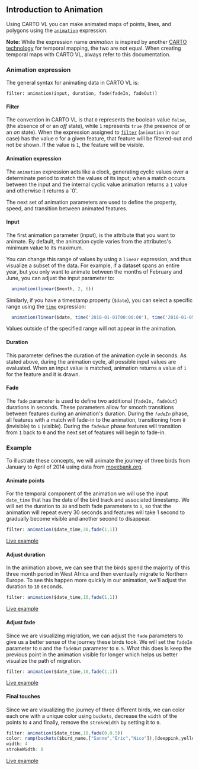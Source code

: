 ## Introduction to Animation

Using CARTO VL you can make animated maps of points, lines, and polygons using the [`animation`](https://carto.com/developers/carto-vl/reference/#cartoexpressionstorque) expression.

**Note:**
While the expression name *animation* is inspired by another [CARTO technology](https://carto.com/animation/) for temporal mapping, the two are not equal. When creating temporal maps with CARTO VL, always refer to this documentation.

### Animation expression

The general syntax for animating data in CARTO VL is:

```
filter: animation(input, duration, fade(fadeIn, fadeOut))
```

#### Filter

The convention in CARTO VL is that `0` represents the boolean value `false`, (the absence of or an *off* state), while `1` represents `true` (the presence of or an *on* state). When the expression assigned to [`filter`](https://carto.com/developers/carto-vl/reference/#cartoexpressions) (`animation` in our case) has the value `0` for a given feature, that feature will be filtered-out and not be shown. If the value is `1`, the feature will be visible.

#### Animation expression

The `animation` expression acts like a clock, generating cyclic values over a determinate period to match the values of its input; when a match occurs between the input and the internal cyclic value animation returns a `1` value and otherwise it returns a `0'.

The next set of animation parameters are used to define the property, speed, and transition between animated features.

#### Input

The first animation parameter (input), is the attribute that you want to animate. By default, the animation cycle varies from the attributes's minimum value
to its maximum.

You can change this range of values by using a `linear` expression, and thus visualize a subset of the data. For example, if a dataset spans an entire year, but you only want to animate between the months of February and June, you can adjust the input parameter to:

```js
  animation(linear($month, 2, 6))
```

Similarly, if you have a timestamp property (`$date`), you can select a specific range using the [`time`](https://carto.com/developers/carto-vl/reference/#cartoexpressionstime) expression:

```js
  animation(linear($date, time('2018-01-01T00:00:00'), time('2018-01-05T00:00:00'))
```

Values outside of the specified range will not appear in the animation.

#### Duration

This parameter defines the duration of the animation cycle in seconds. As stated above, during the animation cycle, all possible input values are evaluated. When an input value is matched, animation returns a value of `1` for the feature and it is drawn.

#### Fade

The `fade` parameter is used to define two additional (`fadeIn, fadeOut`) durations in seconds. These parameters allow for smooth transitions between features during an animation's duration. During the *`fadeIn`* phase, all features with a match will fade-in to the animation, transitioning from `0` (invisible) to `1` (visible). During the *`fadeOut`* phase features will transition from `1` back to `0` and the next set of features will begin to fade-in.

### Example

To illustrate these concepts, we will animate the journey of three birds from January to April of 2014 using data from [movebank.org](https://www.movebank.org/).

#### Animate points

For the temporal component of the animation we will use the input `date_time` that has the date of the bird track and associated timestamp. We will set the duration to `30` and both fade parameters to `1`, so that the animation will repeat every 30 seconds and features will take 1 second to gradually become visible and another second
to disappear.

```js
filter: animation($date_time,30,fade(1,1))
```
[Live example](http://carto.com/developers/carto-vl/examples/maps/guides/animation/step-1.html)

#### Adjust duration

In the animation above, we can see that the birds spend the majority of this three month period in West Africa and then eventually migrate to Northern Europe. To see this happen more quickly in our animation, we'll adjust the duration to `10` seconds.

```js
filter: animation($date_time,10,fade(1,1))
```
[Live example](http://carto.com/developers/carto-vl/examples/maps/guides/animation/step-2.html)

#### Adjust fade

Since we are visualizing migration, we can adjust the `fade` parameters to give us a better sense of the journey these birds took. We will set the `fadeIn` parameter to `0` and the `fadeOut` parameter to `0.5`. What this does is keep the previous point in the animation visible for longer which helps us better visualize the path of migration.

```js
filter: animation($date_time,10,fade(1,1))
```
[Live example](http://carto.com/developers/carto-vl/examples/maps/guides/animation/step-3.html)

#### Final touches

Since we are visualizing the journey of three different birds, we can color each one with a unique color using `buckets`, decrease the `width` of the points to `4` and finally, remove the `strokeWidth` by setting it to `0`.

```js
filter: animation($date_time,10,fade(0,0.5))
color: ramp(buckets($bird_name,["Sanne","Eric","Nico"]),[deeppink,yellow,turquoise,gray])
width: 4
strokeWidth: 0
```
[Live example](http://carto.com/developers/carto-vl/examples/maps/guides/animation/step-4.html)

